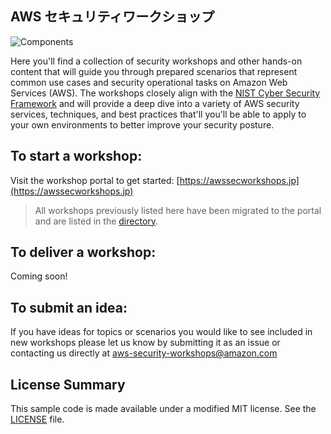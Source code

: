 ## AWS セキュリティワークショップ

![Components](./images/security-components-color.png "Categorization of AWS Security Services")

Here you'll find a collection of security workshops and other hands-on content that will guide you through prepared scenarios that represent common use cases and security operational tasks on Amazon Web Services (AWS). The workshops closely align with the [NIST Cyber Security Framework](https://www.nist.gov/cyberframework) and will provide a deep dive into a variety of AWS security services, techniques, and best practices that'll you'll be able to apply to your own environments to better improve your security posture.

## To start a workshop:

Visit the workshop portal to get started: [https://awssecworkshops.jp](https://awssecworkshops.jp)

> All workshops previously listed here have been migrated to the portal and are listed in the [directory](https://awssecworkshops.jp/workshops/).

## To deliver a workshop:

Coming soon!

## To submit an idea:

If you have ideas for topics or scenarios you would like to see included in new workshops please let us know by submitting it as an issue or contacting us directly at <a href="mailto:aws-security-workshops@amazon.com?subject=AWS Security Workshops: Idea Submission">aws-security-workshops@amazon.com</a>

## License Summary

This sample code is made available under a modified MIT license. See the [LICENSE](LICENSE) file.

